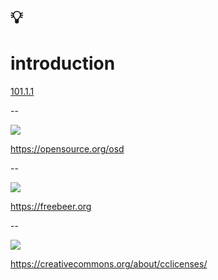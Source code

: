 # 💡

# introduction

[101.1.1](https://github.com/digital-sustainability/module-eoss-ospo101/blob/main/module1/README.md#section-introducing-open-source)

--

[![](https://upload.wikimedia.org/wikipedia/commons/thumb/4/42/Opensource.svg/339px-Opensource.svg.png)](https://commons.wikimedia.org/wiki/File:Opensource.svg)

https://opensource.org/osd

--

[![](https://upload.wikimedia.org/wikipedia/commons/7/77/Free_beer_3.0_label_german.svg)](https://commons.wikimedia.org/wiki/File:Free_beer_3.0_label_german.svg)

https://freebeer.org

--

[![](https://upload.wikimedia.org/wikipedia/commons/thumb/e/ea/CC_License_Overview_Matrix.jpg/600px-CC_License_Overview_Matrix.jpg)](https://commons.wikimedia.org/wiki/File:CC_License_Overview_Matrix.jpg)

https://creativecommons.org/about/cclicenses/